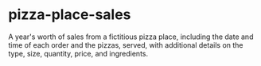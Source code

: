 # pizza-place-sales
A year's worth of sales from a fictitious pizza place, including the date and time of each order and the pizzas, served, with additional details on the type, size, quantity, price, and ingredients.
